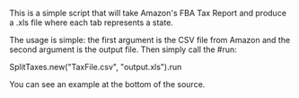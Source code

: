 This is a simple script that will take Amazon's FBA Tax Report and produce a .xls file where each tab represents a state.

The usage is simple: the first argument is the CSV file from Amazon and the second argument is the output file.  Then simply call the #run:

SplitTaxes.new("TaxFile.csv", "output.xls").run

You can see an example at the bottom of the source.
